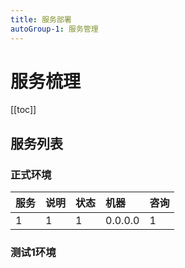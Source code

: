 ```yaml
---
title: 服务部署
autoGroup-1: 服务管理
---
```


# 服务梳理

[[toc]]

## 服务列表

### 正式环境
| 服务 | 说明 | 状态 |机器 | 咨询 | 
| :--- | :--- | :--- | :--- |  :--- |
| 1 | 1 | 1 | 0.0.0.0 | 1 |


### 测试1环境


